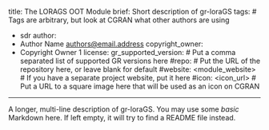 title: The LORAGS OOT Module
brief: Short description of gr-loraGS
tags: # Tags are arbitrary, but look at CGRAN what other authors are using
  - sdr
author:
  - Author Name <authors@email.address>
copyright_owner:
  - Copyright Owner 1
license:
gr_supported_version: # Put a comma separated list of supported GR versions here
#repo: # Put the URL of the repository here, or leave blank for default
#website: <module_website> # If you have a separate project website, put it here
#icon: <icon_url> # Put a URL to a square image here that will be used as an icon on CGRAN
---
A longer, multi-line description of gr-loraGS.
You may use some *basic* Markdown here.
If left empty, it will try to find a README file instead.

